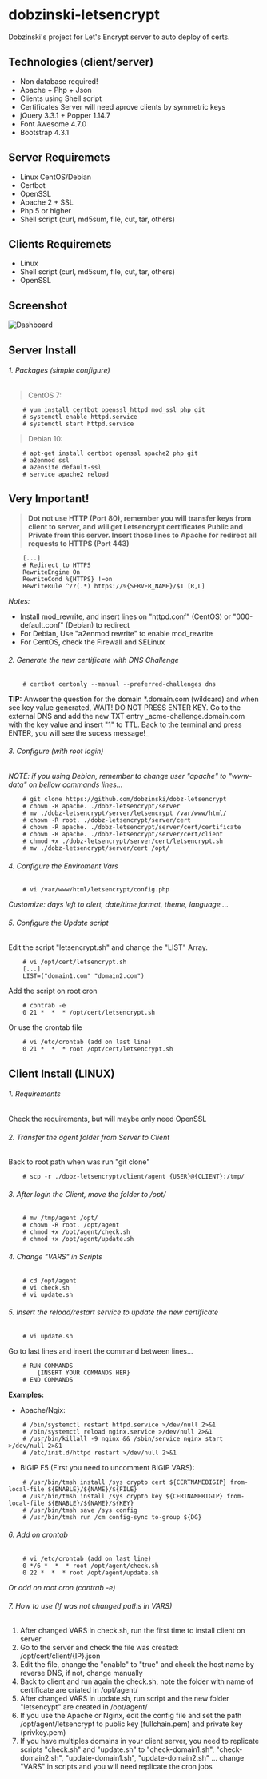 # dobzinski-letsencrypt
Dobzinski's project for Let's Encrypt server to auto deploy of certs.

## Technologies (client/server)
* Non database required!
* Apache + Php + Json
* Clients using Shell script
* Certificates Server will need aprove clients by symmetric keys
* jQuery 3.3.1 + Popper 1.14.7
* Font Awesome 4.7.0
* Bootstrap 4.3.1

## Server Requiremets
* Linux CentOS/Debian
* Certbot
* OpenSSL
* Apache 2 + SSL
* Php 5 or higher
* Shell script (curl, md5sum, file, cut, tar, others)

## Clients Requiremets
* Linux
* Shell script (curl, md5sum, file, cut, tar, others)
* OpenSSL

## Screenshot
![Dashboard](https://github.com/dobzinski/dobz-letsencrypt/blob/master/images/screenshot.png)

## Server Install

###### 1. Packages (simple configure)

> CentOS 7:
```
    # yum install certbot openssl httpd mod_ssl php git
    # systemctl enable httpd.service
    # systemctl start httpd.service
```

> Debian 10:
```
    # apt-get install certbot openssl apache2 php git
    # a2enmod ssl
    # a2ensite default-ssl
    # service apache2 reload
```

## Very Important!
> **Dot not use HTTP (Port 80), remember you will transfer keys from client to server, and will get Letsencrypt certificates Public and Private from this server. Insert those lines to Apache for redirect all requests to HTTPS (Port 443)**
```
    [...]
    # Redirect to HTTPS
    RewriteEngine On 
    RewriteCond %{HTTPS} !=on 
    RewriteRule ^/?(.*) https://%{SERVER_NAME}/$1 [R,L]
```
_Notes:_
- Install mod_rewrite, and insert lines on "httpd.conf" (CentOS) or "000-default.conf" (Debian) to redirect
- For Debian, Use "a2enmod rewrite" to enable mod_rewrite
- For CentOS, check the Firewall and SELinux

###### 2. Generate the new certificate with DNS Challenge
```
    # certbot certonly --manual --preferred-challenges dns
```
**TIP:** Anwser the question for the domain *.domain.com (wildcard) and when see key value generated, WAIT! DO NOT PRESS ENTER KEY. Go to the external DNS and add the new TXT entry \_acme-challenge.domain.com with the key value and insert "1" to TTL. Back to the terminal and press ENTER, you will see the sucess message!_

###### 3. Configure (with root login)

_NOTE: if you using Debian, remember to change user "apache" to "www-data" on bellow commands lines..._
```
    # git clone https://github.com/dobzinski/dobz-letsencrypt
    # chown -R apache. ./dobz-letsencrypt/server
    # mv ./dobz-letsencrypt/server/letsencrypt /var/www/html/
    # chown -R root. ./dobz-letsencrypt/server/cert
    # chown -R apache. ./dobz-letsencrypt/server/cert/certificate
    # chown -R apache. ./dobz-letsencrypt/server/cert/client
    # chmod +x ./dobz-letsencrypt/server/cert/letsencrypt.sh
    # mv ./dobz-letsencrypt/server/cert /opt/
```

###### 4. Configure the Enviroment Vars
```
    # vi /var/www/html/letsencrypt/config.php
```
_Customize: days left to alert, date/time format, theme, language ..._

###### 5. Configure the Update script

Edit the script "letsencrypt.sh" and change the "LIST" Array.
```
    # vi /opt/cert/letsencrypt.sh
    [...]
    LIST=("domain1.com" "domain2.com")
```

Add the script on root cron
```
    # contrab -e
    0 21 *  *  * /opt/cert/letsencrypt.sh
```

Or use the crontab file
```
    # vi /etc/crontab (add on last line)
    0 21 *  *  * root /opt/cert/letsencrypt.sh
```

## Client Install (LINUX)

###### 1. Requirements

Check the requirements, but will maybe only need OpenSSL

###### 2. Transfer the agent folder from Server to Client

Back to root path when was run "git clone"
```
    # scp -r ./dobz-letsencrypt/client/agent {USER}@{CLIENT}:/tmp/
```

###### 3. After login the Client, move the folder to /opt/
```
    # mv /tmp/agent /opt/
    # chown -R root. /opt/agent
    # chmod +x /opt/agent/check.sh
    # chmod +x /opt/agent/update.sh
```

###### 4. Change "VARS" in Scripts
```
    # cd /opt/agent
    # vi check.sh
    # vi update.sh
```

###### 5. Insert the reload/restart service to update the new certificate
```
    # vi update.sh
```
Go to last lines and insert the command between lines...
```
    # RUN COMMANDS
        {INSERT YOUR COMMANDS HER}
    # END COMMANDS
```

**Examples:**

- Apache/Ngix:
```
    # /bin/systemctl restart httpd.service >/dev/null 2>&1
    # /bin/systemctl reload nginx.service >/dev/null 2>&1
    # /usr/bin/killall -9 nginx && /sbin/service nginx start >/dev/null 2>&1
    # /etc/init.d/httpd restart >/dev/null 2>&1
```

- BIGIP F5 (First you need to uncomment BIGIP VARS):
```
    # /usr/bin/tmsh install /sys crypto cert ${CERTNAMEBIGIP} from-local-file ${ENABLE}/${NAME}/${FILE}
    # /usr/bin/tmsh install /sys crypto key ${CERTNAMEBIGIP} from-local-file ${ENABLE}/${NAME}/${KEY}
    # /usr/bin/tmsh save /sys config
    # /usr/bin/tmsh run /cm config-sync to-group ${DG}
```

###### 6. Add on crontab
```
    # vi /etc/crontab (add on last line)
    0 */6 *  *  * root /opt/agent/check.sh
    0 22 *  *  * root /opt/agent/update.sh
```
_Or add on root cron (contrab -e)_

###### 7. How to use (If was not changed paths in VARS)
1. After changed VARS in check.sh, run the first time to install client on server
2. Go to the server and check the file was created: /opt/cert/client/{IP}.json
3. Edit the file, change the "enable" to "true" and check the host name by reverse DNS, if not, change manually
4. Back to client and run again the check.sh, note the folder with name of certificate are criated in /opt/agent/
5. After changed VARS in update.sh, run script and the new folder "letsencypt" are created in /opt/agent/
6. If you use the Apache or Nginx, edit the config file and set the path /opt/agent/letsencrypt to public key (fullchain.pem) and private key (privkey.pem) 
7. If you have multiples domains in your client server, you need to replicate scripts "check.sh" and "update.sh" to "check-domain1.sh", "check-domain2.sh", "update-domain1.sh", "update-domain2.sh" ... change "VARS" in scripts and you will need replicate the cron jobs
